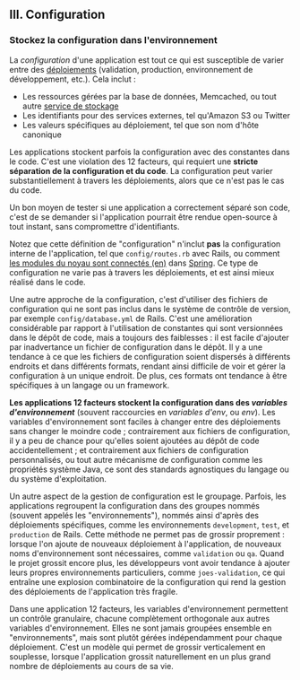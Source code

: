 ## III. Configuration
### Stockez la configuration dans l'environnement

La *configuration* d'une application est tout ce qui est susceptible de varier entre des [déploiements](./codebase) (validation, production, environnement de développement, etc.). Cela inclut :

* Les ressources gérées par la base de données, Memcached, ou tout autre [service de stockage](./backing-services)
* Les identifiants pour des services externes, tel qu'Amazon S3 ou Twitter
* Les valeurs spécifiques au déploiement, tel que son nom d'hôte canonique

Les applications stockent parfois la configuration avec des constantes dans le code. C'est une violation des 12 facteurs, qui requiert une **stricte séparation de la configuration et du code**. La configuration peut varier substantiellement à travers les déploiements, alors que ce n'est pas le cas du code.

Un bon moyen de tester si une application a correctement séparé son code, c'est de se demander si l'application pourrait être rendue open-source à tout instant, sans compromettre d'identifiants.

Notez que cette définition de "configuration" n'inclut **pas** la configuration interne de l'application, tel que `config/routes.rb` avec Rails, ou comment [les modules du noyau sont connectés (en)](http://docs.spring.io/spring/docs/current/spring-framework-reference/html/beans.html) dans [Spring](http://spring.io/). Ce type de configuration ne varie pas à travers les déploiements, et est ainsi mieux réalisé dans le code.

Une autre approche de la configuration, c'est d'utiliser des fichiers de configuration qui ne sont pas inclus dans le système de contrôle de version, par exemple `config/database.yml` de Rails. C'est une amélioration considérable par rapport à l'utilisation de constantes qui sont versionnées dans le dépôt de code, mais a toujours des faiblesses : il est facile d'ajouter par inadvertance un fichier de configuration dans le dépôt. Il y a une tendance à ce que les fichiers de configuration soient dispersés à différents endroits et dans différents formats, rendant ainsi difficile de voir et gérer la configuration à un unique endroit. De plus, ces formats ont tendance à être spécifiques à un langage ou un framework.

**Les applications 12 facteurs stockent la configuration dans des *variables d'environnement*** (souvent raccourcies en *variables d'env*, ou *env*). Les variables d'environnement sont faciles à changer entre des déploiements sans changer le moindre code ; contrairement aux fichiers de configuration, il y a peu de chance pour qu'elles soient ajoutées au dépôt de code accidentellement ; et contrairement aux fichiers de configuration personnalisés, ou tout autre mécanisme de configuration comme les propriétés système Java, ce sont des standards agnostiques du langage ou du système d'exploitation.

Un autre aspect de la gestion de configuration est le groupage. Parfois, les applications regroupent la configuration dans des groupes nommés (souvent appelés les "environnements"), nommés ainsi d'après des déploiements spécifiques, comme les environnements `development`, `test`, et `production` de Rails. Cette méthode ne permet pas de grossir proprement : lorsque l'on ajoute de nouveaux déploiement à l'application, de nouveaux noms d'environnement sont nécessaires, comme `validation` ou `qa`. Quand le projet grossit encore plus, les développeurs vont avoir tendance à ajouter leurs propres environnements particuliers, comme `joes-validation`, ce qui entraîne une explosion combinatoire de la configuration qui rend la gestion des déploiements de l'application très fragile.

Dans une application 12 facteurs, les variables d'environnement permettent un contrôle granulaire, chacune complètement orthogonale aux autres variables d'environnement. Elles ne sont jamais groupées ensemble en "environnements", mais sont plutôt gérées indépendamment pour chaque déploiement. C'est un modèle qui permet de grossir verticalement en souplesse, lorsque l'application grossit naturellement en un plus grand nombre de déploiements au cours de sa vie.
